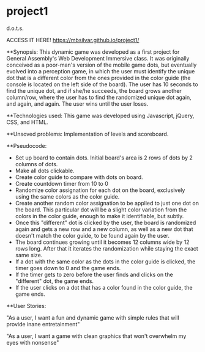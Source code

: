 # project1
d.o.t.s.
 
ACCESS IT HERE! https://mbsilvar.github.io/project1/

**Synopsis:
This dynamic game was developed as a first project for General Assembly's Web Development Immersive class. It was originally conceived as a poor-man's version of the mobile game dots, but eventually evolved into a perception game, in which the user must identify the unique dot that is a different color from the ones provided in the color guide (the console is located on the left side of the board). The user has 10 seconds to find the unique dot, and if she/he succeeds, the board grows another column/row, where the user has to find the randomized unique dot again, and again, and again. The user wins until the user loses.


**Technologies used:
This game was developed using Javascript, jQuery, CSS, and HTML.


**Unsoved problems: Implementation of levels and scoreboard. 


**Pseudocode:

- Set up board to contain dots. Initial board's area is 2 rows of dots by 2 columns of dots.
- Make all dots clickable.
- Create color guide to compare with dots on board.
- Create countdown timer from 10 to 0
- Randomize color assignation for each dot on the board, exclusively using the same colors as the color guide. 
- Create another random color assignation to be applied to just one dot on the board. This particular dot will be a slight color variation from the colors in the color guide, enough to make it identifiable, but subtly.
- Once this "different" dot is clicked by the user, the board is randomized again and gets a new row and a new column, as well as a new dot that doesn't match the color guide, to be found again by the user.
- The board continues growing until it becomes 12 columns wide by 12 rows long. After that it iterates the randomization while staying the exact same size.
- If a dot with the same color as the dots in the color guide is clicked, the timer goes down to 0 and the game ends.
- If the timer gets to zero before the user finds and clicks on the "different" dot, the game ends.
- If the user clicks on a dot that has a color found in the color guide, the game ends.


**User Stories:

"As a user, I want a fun and dynamic game with simple rules that will provide inane entretainment"

"As a user, I want a game with clean graphics that won't overwhelm my eyes with nonsense"




